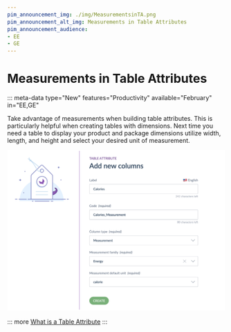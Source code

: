 ```yaml
---
pim_announcement_img: ./img/MeasurementsinTA.png
pim_announcement_alt_img: Measurements in Table Attributes
pim_announcement_audience:
- EE
- GE
---
```


# Measurements in Table Attributes
::: meta-data type="New" features="Productivity" available="February" in="EE,GE"

Take advantage of measurements when building table attributes. This is particularly helpful when creating tables with dimensions. Next time you need a table to display your product and package dimensions utilize width, length, and height and select your desired unit of measurement.

![Measurements in Table Attributes](../img/MeasurementsinTA.png)

::: more
[What is a Table Attribute](../articles/manage-multidimensional-data-in-a-table.html)
:::

